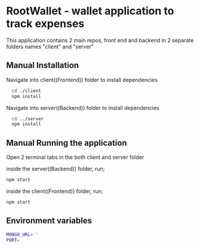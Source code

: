 # RootWallet - wallet application to track expenses

This application contains 2 main repos, front end and backend in 2 separate folders names "client" and "server"

## Manual Installation

Navigate into client((Frontend)) folder to install dependencies

```bash
  cd ./client
  npm install
```

Navigate into server((Backend)) folder to install dependencies

```bash
  cd ../server
  npm install
```

## Manual Running the application

Open 2 terminal tabs in the both client and server folder

inside the server((Backend)) folder, run;

```bash
npm start
```

inside the client((Frontend)) folder, run;

```bash
npm start
```

## Environment variables

```bash
MONGO_URL=''
PORT=
```
